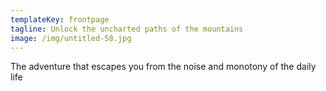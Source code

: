 ```yaml
---
templateKey: frontpage
tagline: Unlock the uncharted paths of the mountains
image: /img/untitled-58.jpg
---
```

The adventure that escapes you from the noise and monotony of the daily life
